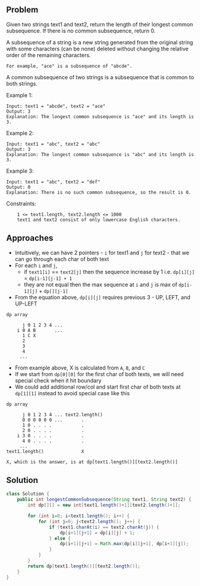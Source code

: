 ## Problem
Given two strings text1 and text2, return the length of their longest common subsequence. If there is no common subsequence, return 0.

A subsequence of a string is a new string generated from the original string with some characters (can be none) deleted without changing the relative order of the remaining characters.

    For example, "ace" is a subsequence of "abcde".

A common subsequence of two strings is a subsequence that is common to both strings.

 

Example 1:
```
Input: text1 = "abcde", text2 = "ace" 
Output: 3  
Explanation: The longest common subsequence is "ace" and its length is 3.
```
Example 2:
```
Input: text1 = "abc", text2 = "abc"
Output: 3
Explanation: The longest common subsequence is "abc" and its length is 3.
```
Example 3:
```
Input: text1 = "abc", text2 = "def"
Output: 0
Explanation: There is no such common subsequence, so the result is 0.
```
 

Constraints:
```
    1 <= text1.length, text2.length <= 1000
    text1 and text2 consist of only lowercase English characters.
```

## Approaches
- Intuitively, we can have 2 pointers - `i` for text1 and `j` for text2 - that we can go through each char of both text
- For each `i` and `j`,
  - if `text1[i]` == `text2[j]` then the sequence increase by 1 i.e. `dp[i][j]` = `dp[i-1][j-1] + 1`
  - they are not equal then the max sequence at `i` and `j` is max of `dp[i-1][j]` + `dp[][j-1]`
- From the equation above, `dp[i][j]` requires previous 3 - UP, LEFT, and UP-LEFT
```
dp array

      j 0 1 2 3 4 ...
    i 0 A B       ...          
      1 C X
      2   
      3 
      4 
     ...
```
- From example above, X is calculated from `A`, `B`, and `C`
- If we start from `dp[0][0]` for the first char of both texts, we will need special check when it hit boundary
- We could add additional row/col and start first char of both texts at `dp[1][1]` instead to avoid special case like this
```
dp array

      j 0 1 2 3 4 ... text2.length()
      0 0 0 0 0 0 ...       .   
      1 0 . . . .           .
      2 0 . . . .           . 
    i 3 0 . . . .           .
      4 0 . . . .           .
     ...
text1.length()              X

X, which is the answer, is at dp[text1.length()][text2.length()]
```

## Solution
```java
class Solution {
    public int longestCommonSubsequence(String text1, String text2) {
        int dp[][] = new int[text1.length()+1][text2.length()+1];

        for (int i=0; i<text1.length(); i++) {
            for (int j=0; j<text2.length(); j++) {
                if (text1.charAt(i) == text2.charAt(j)) {
                    dp[i+1][j+1] = dp[i][j] + 1;
                } else {
                    dp[i+1][j+1] = Math.max(dp[i][j+1], dp[i+1][j]);
                }
            }
        } 
        return dp[text1.length()][text2.length()];
    }
}
```